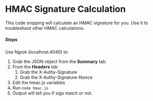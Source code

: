 # HMAC Signature Calculation

This code snipping will calculate an HMAC signature for you.  Use it to troubleshoot other HMAC calculations.

##### Steps
Use Ngrok (localhost:4040) to:
1. Grab the JSON object from the **Summary** tab.
1. From the **Headers** tab
    1. Grab the X-Authy-Signature
    1. Grab the X-Authy-Signature-Nonce
1. Edit the hmac.js variables
1. Run `node hmac.js`
1. Output will tell you if sigs match or not.

